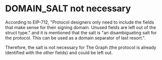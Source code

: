 # DOMAIN_SALT not necessary
According to EIP-712, "Protocol designers only need to include the fields that make sense for their signing domain. Unused fields are left out of the struct type." and it is mentioned that the salt is "an disambiguating salt for the protocol. This can be used as a domain separator of last resort.".

Therefore, the salt is not necessary for The Graph (the protocol is already identified with the other fields) and could be left out.
